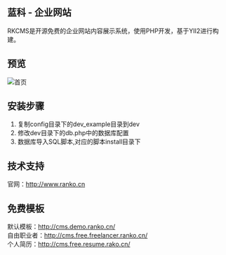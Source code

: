 ## 蓝科 - 企业网站  
RKCMS是开源免费的企业网站内容展示系统，使用PHP开发，基于YII2进行构建。

## 预览
![首页](http://www.ranko.cn/custom/frontend/product/cms/free/cms.png)

## 安装步骤
1. 复制config目录下的dev_example目录到dev
2. 修改dev目录下的db.php中的数据库配置
3. 数据库导入SQL脚本,对应的脚本install目录下

## 技术支持
官网：http://www.ranko.cn  

## 免费模板
默认模板：http://cms.demo.ranko.cn/  
自由职业者：http://cms.free.freelancer.ranko.cn/  
个人简历：http://cms.free.resume.rako.cn/  
